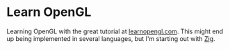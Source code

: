 # Learn OpenGL

Learning OpenGL with the great tutorial at [learnopengl.com](https://learnopengl.com/). This might end up being implemented in several languages, but I'm starting out with [Zig](https://ziglang.org/).
